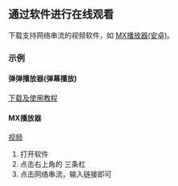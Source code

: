 ## 通过软件进行在线观看
下载支持网络串流的视频软件，如 [MX播放器(安卓)](https://xrzyun.coding.net/api/share/download/cf0819c8-ec29-4b19-9d17-288157e24ec8)。
### 示例
#### 弹弹播放器(弹幕播放)
[下载及使用教程](http://www.dandanplay.com)
#### MX播放器
[视频](https://blog.xrzyun.top/post/MX-Player_way/)
1. 打开软件
2. 点击右上角的 三条杠
3. 点击网络串流，输入链接即可